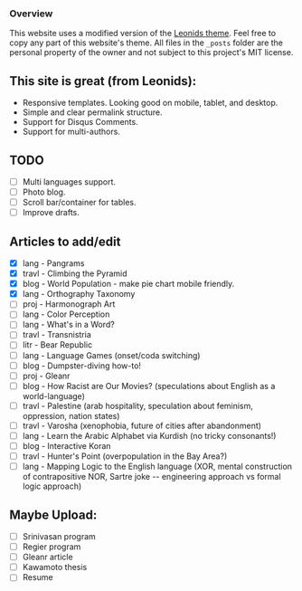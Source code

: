 ### Overview
This website uses a modified version of the [Leonids theme](https://github.com/renyuanz/leonids). Feel free to copy any part of this website's theme. All files in the `_posts` folder are the personal property of the owner and not subject to this project's MIT license.

## This site is great (from Leonids):

* Responsive templates. Looking good on mobile, tablet, and desktop.
* Simple and clear permalink structure.
* Support for Disqus Comments.
* Support for multi-authors.

## TODO

- [ ] Multi languages support.
- [ ] Photo blog.
- [ ] Scroll bar/container for tables.
- [ ] Improve drafts.

## Articles to add/edit

- [X] lang - Pangrams
- [X] travl - Climbing the Pyramid
- [X] blog - World Population - make pie chart mobile friendly.
- [X] lang - Orthography Taxonomy
- [ ] proj - Harmonograph Art
- [ ] lang - Color Perception
- [ ] lang - What's in a Word?
- [ ] travl - Transnistria
- [ ] litr - Bear Republic
- [ ] lang - Language Games (onset/coda switching)
- [ ] blog - Dumpster-diving how-to!
- [ ] proj - Gleanr
- [ ] blog - How Racist are Our Movies? (speculations about English as a world-language)
- [ ] travl - Palestine (arab hospitality, speculation about feminism, oppression, nation states)
- [ ] travl - Varosha (xenophobia, future of cities after abandonment)
- [ ] lang - Learn the Arabic Alphabet via Kurdish (no tricky consonants!)
- [ ] blog - Interactive Koran
- [ ] travl - Hunter's Point (overpopulation in the Bay Area?)
- [ ] lang - Mapping Logic to the English language (XOR, mental construction of contrapositive NOR, Sartre joke -- engineering approach vs formal logic approach)

## Maybe Upload:

- [ ] Srinivasan program
- [ ] Regier program
- [ ] Gleanr article
- [ ] Kawamoto thesis
- [ ] Resume